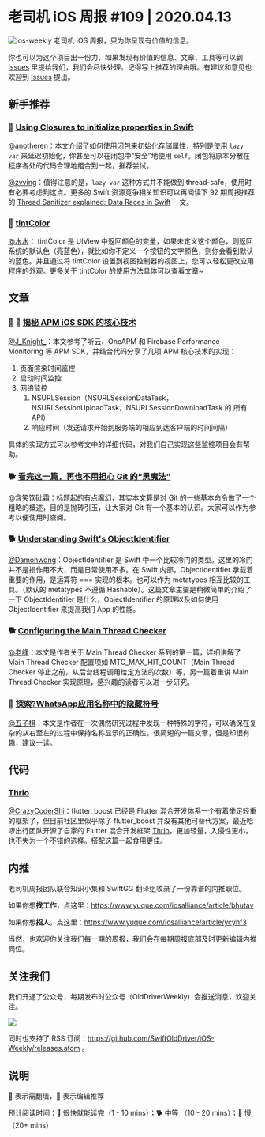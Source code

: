 # 老司机 iOS 周报 #109 | 2020.04.13

![ios-weekly](https://github.com/SwiftOldDriver/iOS-Weekly/blob/master/assets/ios-weekly.png?raw=true)
老司机 iOS 周报，只为你呈现有价值的信息。

你也可以为这个项目出一份力，如果发现有价值的信息、文章、工具等可以到 [Issues](https://github.com/SwiftOldDriver/iOS-Weekly/issues) 里提给我们，我们会尽快处理。记得写上推荐的理由哦。有建议和意见也欢迎到 [Issues](https://github.com/SwiftOldDriver/iOS-Weekly/issues) 提出。

## 新手推荐

### 🐎 [Using Closures to initialize properties in Swift](https://www.donnywals.com/using-closures-to-initialize-properties-in-swift/)

[@anotheren](https://github.com/anotheren)：本文介绍了如何使用闭包来初始化存储属性，特别是使用 `lazy var` 来延迟初始化，你甚至可以在闭包中“安全”地使用 `self`。闭包将原本分散在程序各处的代码合理地组合到一起，推荐尝试。

[@zvving](https://twitter.com/zvving)：值得注意的是，`lazy var` 这种方式并不能做到 thread-safe，使用时有必要考虑到这点。更多的 Swift 资源竞争相关知识可以再阅读下 92 期周报推荐的 [Thread Sanitizer explained: Data Races in Swift](https://github.com/SwiftOldDriver/iOS-Weekly/blob/f457fc59fdbc7fa4df4325bd30a1dbffa8f9626a/Reports/2019/%2392-2019.11.25.md#-thread-sanitizer-explained-data-races-in-swift) 一文。

### 🐎 [tintColor](https://sarunw.com/posts/tintcolor/)

[@水水](https://www.xuyanlan.com)： tintColor 是 UIView 中返回颜色的变量，如果未定义这个颜色，则返回系统的默认色（亮蓝色），就比如你不定义一个按钮的文字颜色，则你会看到默认的蓝色。并且通过将 tintColor 设置到视图控制器的视图上，您可以轻松更改应用程序的外观。更多关于 tintColor 的使用方法具体可以查看文章~

## 文章

### 🌟 🐢 [揭秘 APM iOS SDK 的核心技术](https://mp.weixin.qq.com/s/oChCjP_S1NVsBeh_sui4PQ)

[@J_Knight_](https://github.com/knightsj)：本文参考了听云、OneAPM 和 Firebase Performance Monitoring 等 APM SDK，并结合代码分享了几项 APM 核心技术的实现：

1. 页面渲染时间监控
2. 启动时间监控
3. 网络监控
    1. NSURLSession（NSURLSessionDataTask，NSURLSessionUploadTask，NSURLSessionDownloadTask 的 所有API）
    2. 响应时间（发送请求开始到服务端的相应到达客户端的时间间隔）

具体的实现方式可以参考文中的详细代码，对我们自己实现这些监控项目会有帮助。

### 🐕 [看完这一篇，再也不用担心 Git 的“黑魔法”](https://mp.weixin.qq.com/s/wWgapBH1YRxLuf2CuZhKBw)

[@含笑饮砒霜](https://weibo.com/chinafishnews/)：标题起的有点魔幻，其实本文算是对 Git 的一些基本命令做了一个粗略的概述，目的是抛砖引玉，让大家对 Git 有一个基本的认识。大家可以作为参考以便使用时查阅。

### 🐕 [Understanding Swift's ObjectIdentifier](https://swiftrocks.com/understanding-swifts-objectidentifier)

[@Damonwong](https://github.com/Damonvvong)：ObjectIdentifier 是 Swift 中一个比较冷门的类型。这里的冷门并不是指作用不大，而是日常使用不多。在 Swift 内部，ObjectIdentifier 承载着重要的作用，是运算符 === 实现的根本。也可以作为 metatypes 相互比较的工具。（默认的 metatypes 不遵循 Hashable）。这篇文章主要是稍微简单的介绍了一下 ObjectIdentifier 是什么，ObjectIdentifier 的原理以及如何使用 ObjectIdentifier 来提高我们 App 的性能。

### 🐕 [Configuring the Main Thread Checker](https://bryce.co/main-thread-checker-configuration/)

[@老峰](https://github.com/GesanTung)：本文是作者关于 Main Thread Checker 系列的第一篇，详细讲解了 Main Thread Checker 配置项如 MTC_MAX_HIT_COUNT（Main Thread Checker 停止之前，从后台线程调用给定方法的次数）等，另一篇着重讲 Main Thread Checker 实现原理，感兴趣的读者可以进一步研究。

### 🐎 [探索?WhatsApp应用名称中的隐藏符号](https://mp.weixin.qq.com/s/192iBBMtOmss4Yo-_3x_Fw)

[@五子棋](https://github.com/satanwoo)：本文是作者在一次偶然研究过程中发现一种特殊的字符，可以确保在复杂的从右至左的过程中保持名称显示的正确性。很简短的一篇文章，但是却很有趣，建议一读。

## 代码

### [Thrio](https://github.com/hellobike/thrio)

[@CrazyCoderShi](https://github.com/CrazyCoderShi)：flutter_boost 已经是 Flutter 混合开发体系一个有着举足轻重的框架了，但目前社区里似乎除了 flutter_boost 并没有其他可替代方案，最近哈啰出行团队开源了自家的 Flutter 混合开发框架 [Thrio](https://github.com/hellobike/thrio)，更加轻量，入侵性更小，也不失为一个不错的选择。搭配[这篇](https://mp.weixin.qq.com/s/6PMjjF7Jqx1WnJWWRpRRyA)一起食用更佳。

## 内推

老司机周报团队联合知识小集和 SwiftGG 翻译组收录了一份靠谱的内推职位。

如果你想**找工作**，点这里：<https://www.yuque.com/iosalliance/article/bhutav>

如果你想**招人**，点这里：<https://www.yuque.com/iosalliance/article/ycyhf3>

当然，也欢迎你关注我们每一期的周报，我们会在每期周报底部及时更新编辑内推岗位。

## 关注我们

我们开通了公众号，每期发布时公众号（OldDriverWeekly）会推送消息，欢迎关注。

![](https://github.com/SwiftOldDriver/iOS-Weekly/blob/master/assets/qrcode_for_wechat.jpg?raw=true)

同时也支持了 RSS 订阅：<https://github.com/SwiftOldDriver/iOS-Weekly/releases.atom> 。

## 说明

🚧 表示需翻墙，🌟 表示编辑推荐

预计阅读时间：🐎 很快就能读完（1 - 10 mins）；🐕 中等 （10 - 20 mins）；🐢 慢（20+ mins）
